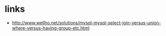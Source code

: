 # links

* http://www.wellho.net/solutions/mysql-mysql-select-join-versus-union-where-versus-having-group-etc.html
